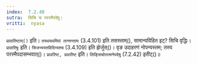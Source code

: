```yaml
---
index:  7.2.40
sutra:  सिचि च परस्मैपदेषु।
vritti:  nyasa
---
```


`प्रावारिष्टाम्()` इति। `तस्थस्थमिपां तान्तन्तामः` (3.4.101) इति तसस्ताम्(), सामान्यविहित इट्? सिचि वृद्धिः। `प्रावारिषुः` इति। `सिजभ्यस्तविदिभ्यश्च` (3.4.109) इति झेर्जुस्()। वृङ उदाहरणं नोपन्यस्तम; तस्य परस्मैपदासम्भवात्()। `प्रावरिष्ट, प्रावरीष्ट` इति। `लिङ्सिचोरात्मनेपदेषु` (7.2.42) इतीट्()॥
